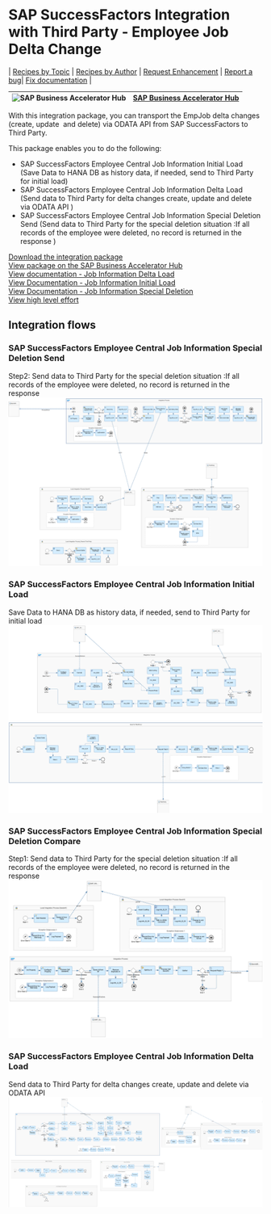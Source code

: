 # SAP SuccessFactors Integration with Third Party  - Employee Job Delta Change

\| [Recipes by Topic](../../readme.md ) \| [Recipes by Author](../../author.md ) \| [Request Enhancement](https://github.com/SAP-samples/cloud-integration-flow/issues/new?assignees=&labels=Recipe%20Fix,enhancement&template=recipe-request.md&title=Improve%20SAP%20SuccessFactors%20Integration%20with%20Third%20Party%20-%20Employee%20Job%20Delta%20Change) \| [Report a bug](https://github.com/SAP-samples/cloud-integration-flow/issues/new?assignees=&labels=Recipe%20Fix,bug&template=bug_report.md&title=Issue%20with%20SAP%20SuccessFactors%20Integration%20with%20Third%20Party%20-%20Employee%20Job%20Delta%20Change)\| [Fix documentation](https://github.com/SAP-samples/cloud-integration-flow/issues/new?assignees=&labels=Recipe%20Fix,documentation&template=bug_report.md&title=Docu%20fix%20SAP%20SuccessFactors%20Integration%20with%20Third%20Party%20-%20Employee%20Job%20Delta%20Change) \|

 ![SAP Business Accelerator Hub](https://github.com/SAPAPIBusinessHub.png?size=50 ) | [SAP Business Accelerator Hub](https://api.sap.com/allcommunity) |
 ----|----|

<p>With this integration package, you can transport the EmpJob delta changes (create, update&nbsp; and delete) via ODATA API from SAP SuccessFactors to Third Party.</p>
<p>This package enables you to do the following:</p>
<ul>
 <li>SAP SuccessFactors Employee Central Job Information Initial Load (Save Data to HANA DB as history data, if needed, send to Third Party for initial load)</li>
 <li>SAP SuccessFactors Employee Central Job Information Delta Load (Send data to Third Party for delta changes create, update and delete via ODATA API )</li>
 <li>SAP SuccessFactors Employee Central Job Information Special Deletion Send (Send data to Third Party for the special deletion situation :If all records of the employee were deleted, no record is returned in the response )</li>
</ul>

[Download the integration package](SAPSuccessFactorsIntegrationwithThirdParty-EmployeeJobDeltaChange.zip)\
[View package on the SAP Business Accelerator Hub](https://api.sap.com/package/SAPSuccessFactorsIntegrationwithThirdPartyEmpJobDeltaChange)\
[View documentation - Job Information Delta Load](Documentation_SF-EC-Job-Information-Delta-Load.pdf)\
[View Documentation - Job Information Initial Load](Documentation_SF-EC-Job-Information-Initial-Load.pdf)\
[View Documentation - Job Information Special Deletion](Documentation_SF-EC-Job-Information-Special-Deletion.pdf)\
[View high level effort](effort.md)

 ## Integration flows
### SAP SuccessFactors Employee Central Job Information Special Deletion Send
Step2: Send data to Third Party for the special deletion situation :If all records of the employee were deleted, no record is returned in the response \
 ![input-image](SF_EC_Job_Information_Special_Deletion_Send.png)
### SAP SuccessFactors Employee Central Job Information Initial Load
Save Data to HANA DB as history data, if needed, send to Third Party for initial load \
 ![input-image](SF_EC_Job_Information_Initial_Load.png)
### SAP SuccessFactors Employee Central Job Information Special Deletion Compare
Step1: Send data to Third Party for the special deletion situation :If all records of the employee were deleted, no record is returned in the response \
 ![input-image](SF_EC_Job_Information_Special_Deletion_Compare.png)
### SAP SuccessFactors Employee Central Job Information Delta Load
Send data to Third Party for delta changes create, update and delete via ODATA API  \
 ![input-image](SF_EC_Job_Information_Delta_Load.png)
